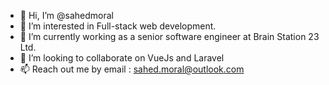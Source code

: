 - 👋 Hi, I’m @sahedmoral
- 👀 I’m interested in Full-stack web development.
- 🌱 I’m currently working as a senior software engineer at Brain Station 23 Ltd.
- 💞️ I’m looking to collaborate on VueJs and Laravel
- 📫 Reach out me by email : sahed.moral@outlook.com

<!---
sahedmoral/sahedmoral is a ✨ special ✨ repository because its `README.md` (this file) appears on your GitHub profile.
You can click the Preview link to take a look at your changes.
--->
